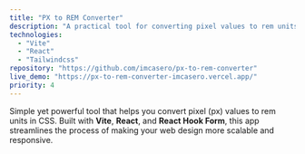```yaml
---
title: "PX to REM Converter"
description: "A practical tool for converting pixel values to rem units in CSS, ensuring consistency and scalability."
technologies:
  - "Vite"
  - "React"
  - "Tailwindcss"
repository: "https://github.com/imcasero/px-to-rem-converter"
live_demo: "https://px-to-rem-converter-imcasero.vercel.app/"
priority: 4
---
```


Simple yet powerful tool that helps you convert pixel (px) values to rem units in CSS. Built with **Vite**, **React**, and **React Hook Form**, this app streamlines the process of making your web design more scalable and responsive.
